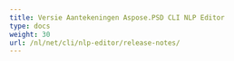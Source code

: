 ```yaml
---
title: Versie Aantekeningen Aspose.PSD CLI NLP Editor
type: docs
weight: 30
url: /nl/net/cli/nlp-editor/release-notes/
---
```

